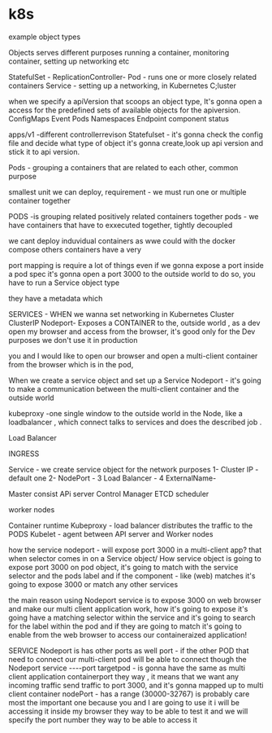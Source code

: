 # k8s
example object types 

Objects serves different purposes running a container, monitoring container, setting up networking etc 


StatefulSet -
ReplicationController-
Pod - runs one or more closely related containers
Service - setting up a networking, in Kubernetes C;luster

when we specify a apiVersion that scoops  an object type, It's gonna open a access for the predefined sets of available objects for the apiversion. 
ConfigMaps 
Event
Pods 
Namespaces
Endpoint
component status 

apps/v1 -different 
controllerrevison 
Statefulset - 
it's gonna check the config file and decide what type of object it's gonna create,look up api version and stick it to api version.


Pods - grouping a containers that are related to each other, common purpose 

smallest unit we can deploy, 
requirement - we must run one or multiple container together 

PODS -is grouping related positively related containers together 
pods - we have containers that have to exxecuted together, tightly decoupled 


we cant deploy induvidual containers as wwe could with the docker compose 
others containers have a very 

port mapping is require a lot of things  even if we gonna expose a port inside a pod spec it's gonna  open a port 3000 to the outside world 
to do so, you have to run a Service object type 


they have a metadata which 

SERVICES - WHEN we wanna set networking in Kubernetes Cluster
ClusterIP
Nodeport- Exposes a CONTAINER to the, outside world , as a dev open my browser and access from the browser, it's good only for the Dev purposes we don't use it in production 
 
 you and I would like to  open our browser and open a multi-client container from the browser which is in the pod,

 When we create a service object and set up a Service Nodeport - it's going to make a communication between the  multi-client container and the outside world 

 kubeproxy -one single window to the outside world in the Node, like a loadbalancer , which connect talks to services and does the described job .





Load Balancer 


INGRESS 






Service - we  create service object for the network purposes
1- Cluster IP -default one 
2- NodePort -
3  Load Balancer -
4  ExternalName- 


Master consist 
APi server
Control Manager
ETCD 
scheduler 


worker nodes 

Container runtime 
Kubeproxy - load balancer distributes the traffic to the PODS
Kubelet - agent between API server and Worker nodes 


how the service nodeport - will expose port 3000 in a multi-client app? 
that when selector comes in on a Service object/ How service object is going to expose port 3000 on pod object, it's going to match with the service selector and the pods label and if the component - like (web) matches it's going to expose 3000  or match any other services 


the main reason using Nodeport service is to expose 3000 on web browser and make our multi client application work, how it's going to expose it's going have a matching selector within the service and it's going to search for the label within the pod and if they are going to match it's going to enable from the web browser to access our containeraized application! 

SERVICE Nodeport is has other ports as well 
port - if the other POD that need to connect our  multi-client pod will be able to connect though the Nodeport service ----port 
targetpod - is gonna have the same as multi client application containerport they way , it means that we want any incoming traffic send traffic to port 3000, and it's gonna mapped up to multi client container 
nodePort - has a range (30000-32767) is probably care most the important one because you and I are going to use it i will be accessing it inside my browser they way to be able to test it and we will specify the port number they way to be able to access it 